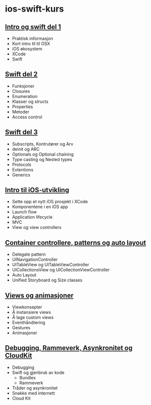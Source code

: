 ios-swift-kurs
==============

[Intro og swift del 1](forelesning1)
--------------
* Praktisk informasjon
* Kort intro til til OSX
* iOS økosystem
* XCode
* Swift

[Swift del 2](forelesning2)
--------------
* Funksjoner
* Closures
* Enumeration
* Klasser og structs
* Properties
* Metoder
* Access control

[Swift del 3](forelesning3)
--------------
* Subscripts, Kontrutører og Arv
* deinit og ARC
* Optionals og Optional chaining
* Type casting og Nested types
* Protocols
* Extentions
* Generics

[Intro til iOS-utvikling](forelesning4)
--------------
* Sette opp et nytt iOS prosjekt i XCode
* Komponentene i en iOS app
* Launch flow
* Application lifecycle
* MVC
* View og view controllers

[Container controllere, patterns og auto layout](forelesning5)
--------------
* Delegate pattern
* UINavigationController
* UITableView og UITableViewController
* UICollectionsView og UICollectionViewController
* Auto Layout
* Unified Storyboard og Size classes

[Views og animasjoner](forelesning6)
--------------
* Viewkonsepter
* Å instansiere views
* Å lage custom views
* Eventhåndtering
* Gestures
* Animasjoner

[Debugging, Rammeverk, Asynkronitet og CloudKit](forelesning7)
--------------

* Debugging
* Swift og gjenbruk av kode
  * Bundles
  * Rammeverk
* Tråder og asynkronitet
* Snakke med internett
* Cloud Kit
